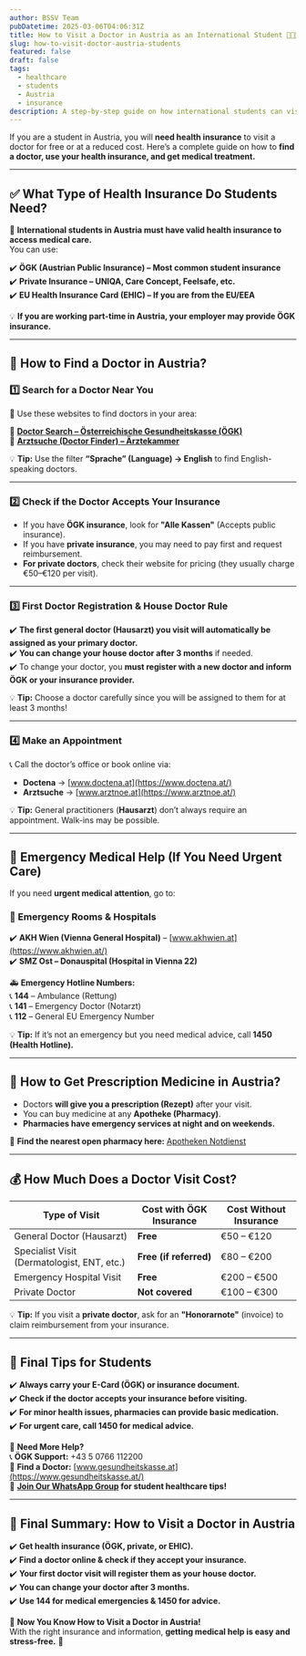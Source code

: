 ```yaml
---
author: BSSV Team
pubDatetime: 2025-03-06T04:06:31Z
title: How to Visit a Doctor in Austria as an International Student 🏥🇦🇹
slug: how-to-visit-doctor-austria-students
featured: false
draft: false
tags:
  - healthcare
  - students
  - Austria
  - insurance
description: A step-by-step guide on how international students can visit a doctor in Austria, including insurance options, finding English-speaking doctors, and emergency healthcare services.
---
```


If you are a student in Austria, you will **need health insurance** to visit a doctor for free or at a reduced cost. Here’s a complete guide on how to **find a doctor, use your health insurance, and get medical treatment.**  

---

## ✅ **What Type of Health Insurance Do Students Need?**  

📌 **International students in Austria must have valid health insurance to access medical care.**  
You can use:  

✔️ **ÖGK (Austrian Public Insurance) – Most common student insurance**  
✔️ **Private Insurance – UNIQA, Care Concept, Feelsafe, etc.**  
✔️ **EU Health Insurance Card (EHIC) – If you are from the EU/EEA**  

💡 **If you are working part-time in Austria, your employer may provide ÖGK insurance.**  

---

## 📌 **How to Find a Doctor in Austria?**  

### **1️⃣ Search for a Doctor Near You**  
🔎 Use these websites to find doctors in your area:  

🔗 **[Doctor Search – Österreichische Gesundheitskasse (ÖGK)](https://www.gesundheitskasse.at/)**  
🔗 **[Arztsuche (Doctor Finder) – Ärztekammer](https://www.arztnoe.at/)**  

💡 **Tip:** Use the filter **“Sprache” (Language) → English** to find English-speaking doctors.  

---

### **2️⃣ Check if the Doctor Accepts Your Insurance**  
- If you have **ÖGK insurance**, look for **"Alle Kassen"** (Accepts public insurance).  
- If you have **private insurance**, you may need to pay first and request reimbursement.  
- **For private doctors**, check their website for pricing (they usually charge €50–€120 per visit).  

---

### **3️⃣ First Doctor Registration & House Doctor Rule**  
✔️ **The first general doctor (Hausarzt) you visit will automatically be assigned as your primary doctor.**  
✔️ **You can change your house doctor after 3 months** if needed.  
✔️ To change your doctor, you **must register with a new doctor and inform ÖGK or your insurance provider.**  

💡 **Tip:** Choose a doctor carefully since you will be assigned to them for at least 3 months!  

---

### **4️⃣ Make an Appointment**  
📞 Call the doctor’s office or book online via:  
- **Doctena** → [www.doctena.at](https://www.doctena.at/)  
- **Arztsuche** → [www.arztnoe.at](https://www.arztnoe.at/)  

💡 **Tip:** General practitioners (**Hausarzt**) don’t always require an appointment. Walk-ins may be possible.  

---

## 🚨 **Emergency Medical Help (If You Need Urgent Care)**  

If you need **urgent medical attention**, go to:  

### **📍 Emergency Rooms & Hospitals**  
✔️ **AKH Wien (Vienna General Hospital)** – [www.akhwien.at](https://www.akhwien.at/)  
✔️ **SMZ Ost – Donauspital (Hospital in Vienna 22)**  

🚑 **Emergency Hotline Numbers:**  
📞 **144** – Ambulance (Rettung)  
📞 **141** – Emergency Doctor (Notarzt)  
📞 **112** – General EU Emergency Number  

💡 **Tip:** If it’s not an emergency but you need medical advice, call **1450 (Health Hotline).**  

---

## 💊 **How to Get Prescription Medicine in Austria?**  
- Doctors **will give you a prescription (Rezept)** after your visit.  
- You can buy medicine at any **Apotheke (Pharmacy)**.  
- **Pharmacies have emergency services at night and on weekends.**  

📌 **Find the nearest open pharmacy here:** [Apotheken Notdienst](https://apo24.at/)  

---

## 💰 **How Much Does a Doctor Visit Cost?**  

| Type of Visit | Cost with ÖGK Insurance | Cost Without Insurance |
|--------------|---------------------|-----------------------|
| General Doctor (Hausarzt) | **Free** | €50 – €120 |
| Specialist Visit (Dermatologist, ENT, etc.) | **Free (if referred)** | €80 – €200 |
| Emergency Hospital Visit | **Free** | €200 – €500 |
| Private Doctor | **Not covered** | €100 – €300 |

💡 **Tip:** If you visit a **private doctor**, ask for an **"Honorarnote"** (invoice) to claim reimbursement from your insurance.  

---

## 📢 **Final Tips for Students**  
✔️ **Always carry your E-Card (ÖGK) or insurance document.**  
✔️ **Check if the doctor accepts your insurance before visiting.**  
✔️ **For minor health issues, pharmacies can provide basic medication.**  
✔️ **For urgent care, call 1450 for medical advice.**  

📢 **Need More Help?**  
📞 **ÖGK Support:** +43 5 0766 112200  
📍 **Find a Doctor:** [www.gesundheitskasse.at](https://www.gesundheitskasse.at/)  
📢 **[Join Our WhatsApp Group](https://chat.whatsapp.com/LmVZz7wgJAd8Y95HYY2reQ) for student healthcare tips!**  

---

## 🔗 **Final Summary: How to Visit a Doctor in Austria**  
✔️ **Get health insurance (ÖGK, private, or EHIC).**  
✔️ **Find a doctor online & check if they accept your insurance.**  
✔️ **Your first doctor visit will register them as your house doctor.**  
✔️ **You can change your doctor after 3 months.**  
✔️ **Use 144 for medical emergencies & 1450 for advice.**  

🎉 **Now You Know How to Visit a Doctor in Austria!**  
With the right insurance and information, **getting medical help is easy and stress-free.** 🚀  